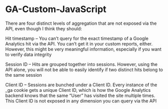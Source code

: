 # GA-Custom-JavaScript

There are four distinct levels of aggregation that are not exposed via the API, even though I think they should:

Hit timestamp – You can’t query for the exact timestamp of a Google Analytics hit via the API. You can’t get it in your custom reports, either. However, this might be very meaningful information, especially if you want to verify data integrity

Session ID – Hits are grouped together into sessions. However, using the API alone, you will not be able to easily identify if two distinct hits belong to the same session

Client ID – Sessions are bunched under a Client ID. Every instance of the _ga cookie gets a unique Client ID, which is how the Google Analytics backend knows that the same “User” has visited the site multiple times. This Client ID is not exposed in any dimension you can query via the API
